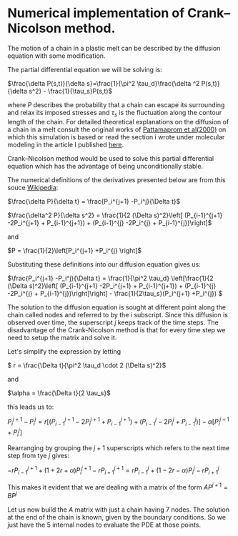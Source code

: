 # Numerical implementation of Crank–Nicolson method.

The motion of a chain in a plastic melt can be described by the diffusion equation with some modification. 

The partial differential equation we will be solving is:



$\frac{\delta P(s,t)}{\delta s}=\frac{1}{\pi^2 \tau_d}\frac{\delta ^2 P(s,t)}{\delta s^2} - \frac{1}{\tau_s}P(s,t)$


where $P$ describes the probability that a chain can escape its surrounding and relax its imposed stresses and $\tau_s$ is the fluctuation along the contour length of the chain. For detailed theoretical explanations on the diffusion of a chain in a melt consult the original works of [Pattamaprom et al(2000)](https://link.springer.com/article/10.1007/s003970000104) on which this simulation is based or read the section i wrote under molecular modeling in the article I published [here](https://pubs.acs.org/doi/abs/10.1021/acs.macromol.2c01102).


Crank–Nicolson method would be used to solve this partial differential equation which has the advantage of being unconditionally stable. 

The numerical definitions of the derivatives presented below are from this souce [ Wikipedia](https://en.wikipedia.org/wiki/Crank%E2%80%93Nicolson_method):

$\frac{\delta P}{\delta t} = \frac{P_i^{j+1} -P_i^j}{\Delta t}$

$\frac{\delta^2 P}{\delta s^2} = \frac{1}{2 (\Delta s)^2}\left[ (P_{i-1}^{j+1} -2P_i^{j+1} + P_{i-1}^{j+1}) + (P_{i-1}^{j} -2P_i^{j} + P_{i-1}^{j})\right]$

and 

$P = \frac{1}{2}\left[P_i^{j+1} +P_i^{j} \right]$

Substituting these definitions into our diffusion equation gives us:

$\frac{P_i^{j+1} -P_i^j}{\Delta t} = \frac{1}{\pi^2 \tau_d} \left[\frac{1}{2 (\Delta s)^2}\left[ (P_{i-1}^{j+1} -2P_i^{j+1} + P_{i-1}^{j+1}) + (P_{i-1}^{j} -2P_i^{j} + P_{i-1}^{j})\right]\right] - \frac{1}{2\tau_s}(P_i^{j+1} +P_i^{j})   $

The solution to the diffusion equation is sought at different point along the chain called nodes and referred to by the $i$ subscript. Since this diffusion is observed over time, the superscript $j$ keeps track of the time steps. The disadvantage of the Crank-Nicolson method is that for every time step we need to setup the matrix and solve it.

Let's simplify the expression by letting 

$ r = \frac{\Delta t}{\pi^2 \tau_d \cdot 2 (\Delta s)^2}$

 and 

 $\alpha =  \frac{\Delta t}{2 \tau_s}$

 this leads us to:

 $P_i^{j+1} -P_i^j = r[ (P_{i-1}^{j+1} -2P_i^{j+1} + P_{i-1}^{j+1}) + (P_{i-1}^{j} -2P_i^{j} + P_{i-1}^{j})] - \alpha [P_i^{j+1} +P_i^{j}]$

 Rearranging by grouping the $j+1$ superscripts which refers to the next time step from tye $j$  gives:

 $-rP_{i-1}^{j+1} + (1 +2r + \alpha)P_{i}^{j+1}-rP_{i+1}^{j+1} = rP_{i-1}^{j} + (1 - 2r - \alpha)P_{i}^{j}-rP_{i+1}^{j}$

 This makes it evident that we are dealing with a matrix of the form
 $AP^{j+1} = BP^{j}$

 Let us now  build the $A$ matrix with just a chain having 7 nodes. The solution at the end of the chain is known, given by the boundary conditions. So we just have the 5 internal nodes to evaluate the PDE at those points.

